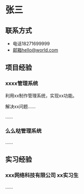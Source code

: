 # 张三

## 联系方式
- 电话18271699999
- 邮箱hello@world.com

## 项目经验

### xxxx管理系统

利用xx制作管理系统，实现xx功能。

解决xx问题……

……

### 么么哒管理系统

……

## 实习经验

### xxx网络科技有限公司 xx实习生

……
